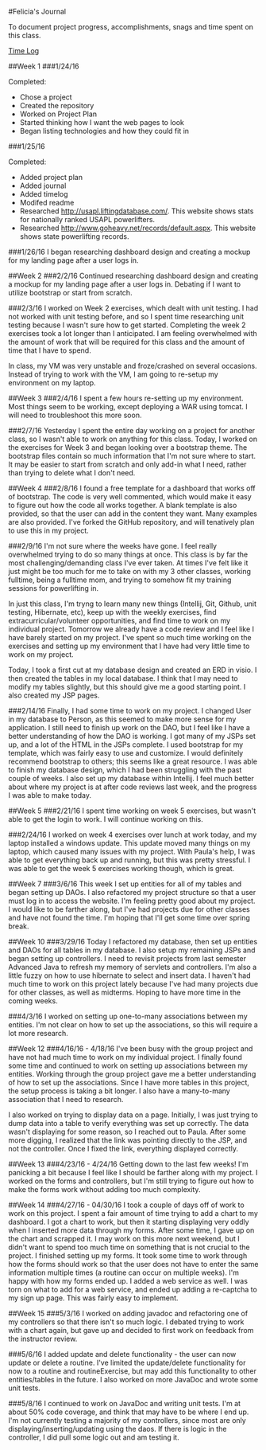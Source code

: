 #Felicia's Journal

To document project progress, accomplishments, snags and time spent on this class.

[Time Log](TimeLog.md)

##Week 1
###1/24/16

Completed:
* Chose a project 
* Created the repository
* Worked on Project Plan
* Started thinking how I want the web pages to look 
* Began listing technologies and how they could fit in

###1/25/16

Completed:
* Added project plan
* Added journal
* Added timelog
* Modifed readme
* Researched http://usapl.liftingdatabase.com/. This website shows stats for nationally ranked USAPL powerlifters. 
* Researched http://www.goheavy.net/records/default.aspx. This website shows state powerlifting records. 

###1/26/16
I began researching dashboard design and creating a mockup for my landing page after a user logs in. 

##Week 2
###2/2/16
Continued researching dashboard design and creating a mockup for my landing page after a user logs in. Debating if I want to utilize bootstrap or start from scratch. 

###2/3/16
I worked on Week 2 exercises, which dealt with unit testing. I had not worked with unit testing before, and so I spent time researching unit testing because I wasn't sure how to get started. Completing the week 2 exercises took a lot longer than I anticipated. I am feeling overwhelmed with the amount of work that will be required for this class and the amount of time that I have to spend. 

In class, my VM was very unstable and froze/crashed on several occasions. Instead of trying to work with the VM, I am going to re-setup my environment on my laptop. 

##Week 3
###2/4/16
I spent a few hours re-setting up my environment. Most things seem to be working, except deploying a WAR using tomcat. I will need to troubleshoot this more soon. 

###2/7/16
Yesterday I spent the entire day working on a project for another class, so I wasn't able to work on anything for this class. Today, I worked on the exercises for Week 3 and began looking over a bootstrap theme. The bootstrap files contain so much information that I'm not sure where to start. It may be easier to start from scratch and only add-in what I need, rather than trying to delete what I don't need. 

##Week 4
###2/8/16
I found a free template for a dashboard that works off of bootstrap. The code is very well commented, which would make it easy to figure out how the code all works together. A blank template is also provided, so that the user can add in the content they want. Many examples are also provided. I've forked the GitHub repository, and will tenatively plan to use this in my project. 

###2/9/16
I'm not sure where the weeks have gone. I feel really overwhelmed trying to do so many things at once. This class is by far the most challenging/demanding class I've ever taken. At times I've felt like it just might be too much for me to take on with my 3 other classes, working fulltime, being a fulltime mom, and trying to somehow fit my training sessions for powerlifting in.

In just this class, I'm tryng to learn many new things (Intellij, Git, Github, unit testing, Hibernate, etc), keep up with the weekly exercises, find extracurricular/volunteer opportunities, and find time to work on my individual project. Tomorrow we already have a code review and I feel like I have barely started on my project. I've spent so much time working on the exercises and setting up my environment that I have had very little time to work on my project. 

Today, I took a first cut at my database design and created an ERD in visio. I then created the tables in my local database. I think that I may need to modify my tables slightly, but this should give me a good starting point. I also created my JSP pages. 

###2/14/16
Finally, I had some time to work on my project. I changed User in my database to Person, as this seemed to make more sense for my application. I still need to finish up work on the DAO, but I feel like I have a better understanding of how the DAO is working. I got many of my JSPs set up, and a lot of the HTML in the JSPs complete. I used bootstrap for my template, which was fairly easy to use and customize. I would definitely recommend bootstrap to others; this seems like a great resource. I was able to finish my database design, which I had been struggling with the past couple of weeks. I also set up my database within Intellij. I feel much better about where my project is at after code reviews last week, and the progress I was able to make today. 

##Week 5
###2/21/16
I spent time working on week 5 exercises, but wasn't able to get the login to work. I will continue working on this. 

###2/24/16
I worked on week 4 exercises over lunch at work today, and my laptop installed a windows update. This update moved many things on my laptop, which caused many issues with my project. With Paula's help, I was able to get everything back up and running, but this was pretty stressful. I was able to get the week 5 exercises working though, which is great. 

##Week 7
###3/6/16
This week I set up entities for all of my tables and began setting up DAOs. I also refactored my project structure so that a user must log in to access the website. I'm feeling pretty good about my project. I would like to be farther along, but I've had projects due for other classes and have not found the time. I'm hoping that I'll get some time over spring break. 

##Week 10
###3/29/16
Today I refactored my database, then set up entities and DAOs for all tables in my database. I also setup my remaining JSPs and began setting up controllers. I need to revisit projects from last semester Advanced Java to refresh my memory of servlets and controllers. I'm also a little fuzzy on how to use hibernate to select and insert data. I haven't had much time to work on this project lately because I've had many projects due for other classes, as well as midterms. Hoping to have more time in the coming weeks. 

###4/3/16
I worked on setting up one-to-many associations between my entities. I'm not clear on how to set up the associations, so this will require a lot more research. 

##Week 12
###4/16/16 - 4/18/16
I've been busy with the group project and have not had much time to work on my individual project. I finally found some time and continued to work on setting up associations between my entities. Working through the group project gave me a better understanding of how to set up the associations. Since I have more tables in this project, the setup process is taking a bit longer. I also have a many-to-many association that I need to research. 

I also worked on trying to display data on a page. Initially, I was just trying to dump data into a table to verify everything was set up correctly. The data wasn't displaying for some reason, so I reached out to Paula. After some more digging, I realized that the link was pointing directly to the JSP, and not the controller. Once I fixed the link, everything displayed correctly. 

##Week 13
###4/23/16 - 4/24/16
Getting down to the last few weeks! I'm panicking a bit because I feel like I should be farther along with my project. I worked on the forms and controllers, but I'm still trying to figure out how to make the forms work without adding too much complexity. 

##Week 14
###4/27/16 - 04/30/16
I took a couple of days off of work to work on this project. I spent a fair amount of time trying to add a chart to my dashboard. I got a chart to work, but then it starting displaying very oddly when I inserted more data through my forms. After some time, I gave up on the chart and scrapped it. I may work on this more next weekend, but I didn't want to spend too much time on something that is not crucial to the project. I finished setting up my forms. It took some time to work through how the forms should work so that the user does not have to enter the same information multiple times (a routine can occur on multiple weeks). I'm happy with how my forms ended up. I added a web service as well. I was torn on what to add for a web service, and ended up adding a re-captcha to my sign up page. This was fairly easy to implement. 

##Week 15
###5/3/16
I worked on adding javadoc and refactoring one of my controllers so that there isn't so much logic. I debated trying to work with a chart again, but gave up and decided to first work on feedback from the instructor review. 

###5/6/16
I added update and delete functionality - the user can now update or delete a routine. I've limited the update/delete functionality for now to a routine and routineExercise, but may add this functionality to other entities/tables in the future. I also worked on more JavaDoc and wrote some unit tests.

###5/8/16
I continued to work on JavaDoc and writing unit tests. I'm at about 50% code coverage, and think that may have to be where I end up. I'm not currently testing a majority of my controllers, since most are only displaying/inserting/updating using the daos. If there is logic in the controller, I did pull some logic out and am testing it. 
